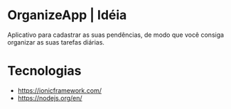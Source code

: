 # OrganizeApp | Idéia
Aplicativo para cadastrar as suas pendências, de modo que você consiga organizar as suas tarefas diárias.

# Tecnologias
- https://ionicframework.com/
- https://nodejs.org/en/
